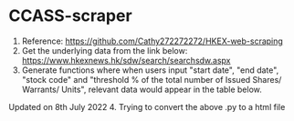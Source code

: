 # CCASS-scraper

1. Reference: https://github.com/Cathy272272272/HKEX-web-scraping
2. Get the underlying data from the link below:
   https://www.hkexnews.hk/sdw/search/searchsdw.aspx
3. Generate functions where when users input "start date", "end date", "stock code" and "threshold % of the total number of Issued Shares/ Warrants/ Units", relevant data would appear in the table below. 


Updated on 8th July 2022
4. Trying to convert the above .py to a html file
